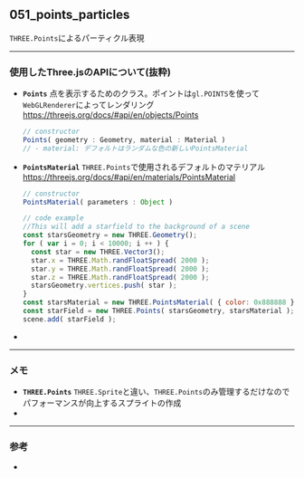 ## 051_points_particles

``THREE.Points``によるパーティクル表現

---
### 使用したThree.jsのAPIについて(抜粋)

- **``Points``**
  点を表示するためのクラス。ポイントは``gl.POINTS``を使って``WebGLRenderer``によってレンダリング
  https://threejs.org/docs/#api/en/objects/Points

  ```javascript
  // constructor
  Points( geometry : Geometry, material : Material )
  // - material: デフォルトはランダムな色の新しいPointsMaterial
  ```



- **``PointsMaterial``**
  ``THREE.Points``で使用されるデフォルトのマテリアル
  https://threejs.org/docs/#api/en/materials/PointsMaterial

  ```javascript
  // constructor
  PointsMaterial( parameters : Object )
  
  // code example
  //This will add a starfield to the background of a scene
  const starsGeometry = new THREE.Geometry();
  for ( var i = 0; i < 10000; i ++ ) {
  	const star = new THREE.Vector3();
  	star.x = THREE.Math.randFloatSpread( 2000 );
  	star.y = THREE.Math.randFloatSpread( 2000 );
  	star.z = THREE.Math.randFloatSpread( 2000 );
  	starsGeometry.vertices.push( star );
  }
  const starsMaterial = new THREE.PointsMaterial( { color: 0x888888 } );
  const starField = new THREE.Points( starsGeometry, starsMaterial );
  scene.add( starField );
  ```



- 

---
### メモ

- **``THREE.Points``**
  ``THREE.Sprite``と違い、``THREE.Points``のみ管理するだけなのでパフォーマンスが向上するスプライトの作成
- 

------

### 参考

- 
